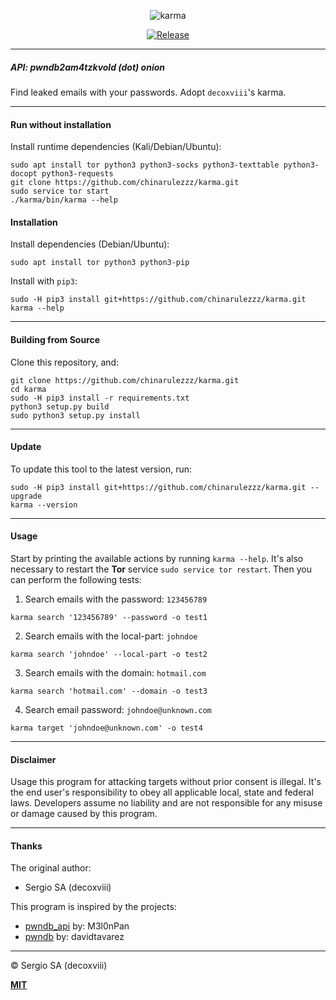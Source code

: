 
<p align="center">
 <img alt="karma" src="https://i.imgur.com/C3zISlU.gif"/>
 <p align="center">
  <a href="https://github.com/chinarulezzz/karma/releases/latest">
   <img alt="Release" src="https://img.shields.io/github/tag/chinarulezzz/karma.svg">
  </a>
 </p>
</p>

---

##### API: pwndb2am4tzkvold (dot) onion

Find leaked emails with your passwords.
Adopt `decoxviii`'s karma.

---

#### Run without installation

Install runtime dependencies (Kali/Debian/Ubuntu):
```
sudo apt install tor python3 python3-socks python3-texttable python3-docopt python3-requests
git clone https://github.com/chinarulezzz/karma.git
sudo service tor start
./karma/bin/karma --help
```

#### Installation

Install dependencies (Debian/Ubuntu):
```
sudo apt install tor python3 python3-pip
```

Install with `pip3`:
```
sudo -H pip3 install git+https://github.com/chinarulezzz/karma.git
karma --help
```

---

#### Building from Source

Clone this repository, and:
```
git clone https://github.com/chinarulezzz/karma.git
cd karma
sudo -H pip3 install -r requirements.txt
python3 setup.py build
sudo python3 setup.py install
```

---

#### Update

To update this tool to the latest version, run:
```
sudo -H pip3 install git+https://github.com/chinarulezzz/karma.git --upgrade
karma --version
```

---

#### Usage

Start by printing the available actions by running `karma --help`.
It's also necessary to restart the **Tor** service `sudo service tor restart`.
Then you can perform the following tests:

1. Search emails with the password: `123456789`
```
karma search '123456789' --password -o test1
```

2. Search emails with the local-part: `johndoe`
```
karma search 'johndoe' --local-part -o test2
```

3. Search emails with the domain: `hotmail.com`
```
karma search 'hotmail.com' --domain -o test3
```

4. Search email password: `johndoe@unknown.com`
```
karma target 'johndoe@unknown.com' -o test4
```

---

#### Disclaimer

Usage this program for attacking targets without prior consent is illegal.
It's the end user's responsibility to obey all applicable local, state and
federal laws. Developers assume no liability and are not responsible for any
misuse or damage caused by this program.

---

#### Thanks

The original author:
+ Sergio SA (decoxviii)

This program is inspired by the projects:
+ [pwndb_api](https://github.com/M3l0nPan/pwndb_api) by: M3l0nPan
+ [pwndb](https://github.com/davidtavarez/pwndb)     by: davidtavarez

---

© Sergio SA (decoxviii)

**[MIT](https://github.com/chinarulezzz/karma/blob/master/LICENSE)**
